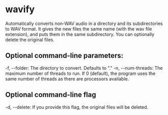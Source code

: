 # wavify
Automatically converts non-WAV audio in a directory and its subdirectories to WAV format. It gives the new files the same name (with the wav file extension), and puts them in the same subdirectory. You can optionally delete the original files.

## Optional command-line parameters:
-f, --folder: The directory to convert. Defaults to "."
-n, --num-threads: The maximum number of threads to run. If 0 (default), the program uses the same number of threads as there are processors available.

## Optional command-line flag
-d, --delete: If you provide this flag, the original files will be deleted.
